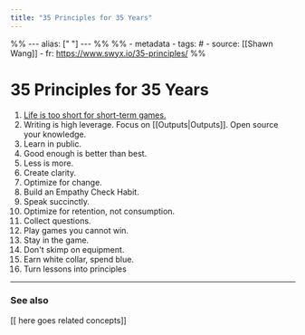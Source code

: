 ```yaml
---
title: "35 Principles for 35 Years"
---
```

%% ---
alias: [" "]
--- %%
%% - metadata
	- tags: #
	- source: [[Shawn Wang]]
	- fr: https://www.swyx.io/35-principles/
%%

# 35 Principles for 35 Years
1. [Life is too short for short-term games.](https://twitter.com/swyx/status/1281424520100737025?ref_src=twsrc%5Etfw%7Ctwcamp%5Etweetembed%7Ctwterm%5E1281424520100737025%7Ctwgr%5E%7Ctwcon%5Es1_&ref_url=https%3A%2F%2Fwww.swyx.io%2F35-principles)
2. Writing is high leverage. Focus on [[Outputs|Outputs]]. Open source your knowledge. 
3. Learn in public.
4. Good enough is better than best.
5. Less is more.
6. Create clarity.
7. Optimize for change.
8. Build an Empathy Check Habit.
9. Speak succinctly.
10. Optimize for retention, not consumption.
11. Collect questions. 
12. Play games you cannot win.
13. Stay in the game. 
14. Don't skimp on equipment.
15. Earn white collar, spend blue.
16. Turn lessons into principles

-------------
### See also
[[ here goes related concepts]]

